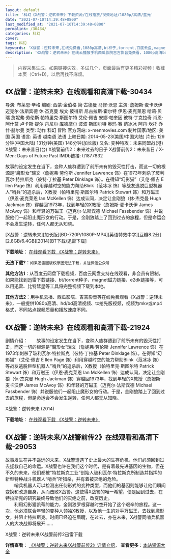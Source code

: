 ```yaml
---
layout: default
title: '科幻《X战警：逆转未来》下载资源/在线播放/视频地址/1080p/高清/蓝光'
date: "2021-07-10T14:39:48+0800"
last_modified_at: "2021-07-10T14:39:48+0800"
permalink: /30434/
categories: 科幻
cover:
tags: 科幻
keywords: 'X战警：逆转未来,在线免费看,1080p高清,bt种子,torrent,百度云盘,magnet,磁力链,迅雷下载资源'
description: '《X战警：逆转未来》在线云播放手机西瓜影院吉吉影音免费看，1080p高清bd/hd未删减完整版和tc抢先枪版，mkv/mp4格式，附带bt/torrent种子、magnet/磁力链、百度云盘、网盘资源迅雷下载链接'
---
```


>内容采集生成，如果链接失效，多试几个，页面最后有更多精彩视频！收藏本页（Ctrl+D)，以后再找不麻烦。


## 《X战警：逆转未来》在线观看和高清下载-30434

导演: 布莱恩·辛格 编剧: 西蒙·金伯格 简·古德曼 马修·沃恩 主演: 詹姆斯·麦卡沃伊 迈克尔·法斯宾德 休·杰克曼 埃文·彼得斯 尼古拉斯·霍尔特 伊恩·麦克莱恩 哈莉·贝瑞 詹妮弗·劳伦斯 帕特里克·斯图尔特 艾伦·佩吉 安娜·帕奎因 彼特·丁克拉奇 肖恩·阿什莫 卢卡斯·提尔 丹尼尔·库德摩尔 波波·斯图尔特 奥玛·赛 范冰冰 阿丹·坎托 乔什·赫尔曼 类型: 动作 科幻 冒险 官方网站: x-menmovies.com 制片国家/地区: 美国 英国 语言: 英语 越南语 法语 上映日期: 2014-05-23(美国/中国大陆) 片长: 129分钟(中国大陆) 131分钟(美国) 148分钟(加长版) 又名: 变种特攻：未来同盟战(港) X战警：未来昔日(台) X战警前传2：未来过去的日子 X战警前传2：未来昔日 / X-Men: Days of Future Past IMDb链接: tt1877832

故事的设定发生在当下，变种人族群遭到了前所未有的毁灭性打击，而这一切的根源是“魔形女”瑞文（詹妮弗·劳伦斯 Jennifer Lawrence 饰）在1973年刺杀了玻利瓦尔·特拉斯克（彼特·丁拉基 Peter Dinklage 饰）。在得知“幻影猫”（艾伦·佩吉 E llen Page 饰）利用穿越时空的能力帮助Blink（范冰冰 饰）等战友逃脱巨型机器人“哨兵”的追杀后，X教授（帕特里克·斯图尔特 Patrick Stewart 饰）和万磁王（伊恩·麦克莱恩 Ian McKellen 饰）达成认同，决定让金刚狼（休·杰克曼 Hugh Jackman 饰）穿越回1973年，找到年轻的X教授（詹姆斯·麦卡沃伊 James McAvoy 饰）和年轻的万磁王（迈克尔·法斯宾德 Michael Fassbender 饰）并说服他们一起阻止魔形女的行动。于是，金刚狼踏上了回到过去的旅程，但是命运会不会发生逆转，任何人都无从知晓。


[X战警：逆转未来][加长版][BD-720P/1080P-MP4][英语特效中字][豆瓣8.2分][2.8GB/6.4GB][2014][BT下载/迅雷下载]

**下载地址**： [在线观看下载 《X战警：逆转未来》](https://www.btdx8.com/torrent/x-men_days_of_future_past_2014.html) 


**无法下载?**：`如果迅雷因版权原因无法下载，关注微信公众号 `

**其他方法1**：从百度云网盘下载视频，百度云网盘支持在线观看，非会员有限制，如果能找到迅雷下载链接、bt/torrent种子、magnet磁力链接、e2dk链接等，可以用迅雷、比特彗星等工具将完整视频下载到本地。

**其他方法2**：用手机云播、西瓜影院、吉吉影音等在线免费观看《X战警：逆转未来》，一般提供1080p高清、hd/bd高清视频、tc抢先版视频，视频为mkv或mp4格式，不同站点视频质量和播放速度不同。


## 《X战警：逆转未来》在线观看和高清下载-21924

剧情介绍：　　故事的设定发生在当下，变种人族群遭到了前所未有的毁灭性打击，而这一切的根源是“魔形女”瑞文（詹妮弗·劳伦斯 Jennifer Lawrence 饰）在1973年刺杀了玻利瓦尔·特拉斯克（彼特·丁拉基 Peter Dinklage 饰）。在得知“幻影猫”（艾伦·佩吉 E llen Page 饰）利用穿越时空的能力帮助Blink（范冰冰 饰）等战友逃脱巨型机器人“哨兵”的追杀后，X教授（帕特里克·斯图尔特 Patrick Stewart 饰）和万磁王（伊恩·麦克莱恩 Ian McKellen 饰）达成认同，决定让金刚狼（休·杰克曼 Hugh Jackman 饰）穿越回1973年，找到年轻的X教授（詹姆斯·麦卡沃伊 James McAvoy 饰）和年轻的万磁王（迈克尔·法斯宾德 Michael Fassbender 饰）并说服他们一起阻止魔形女的行动。于是，金刚狼踏上了回到过去的旅程，但是命运会不会发生逆转，任何人都无从知晓。


X战警：逆转未来 (2014)

**下载地址**： [在线观看下载 《X战警：逆转未来》](https://www.btbtdy.me/btdy/dy837.html) 


## 《X战警：逆转未来/X战警前传2》在线观看和高清下载-29053

故事发生在并不遥远的未来，X战警遭遇了史上最大的生存危机，他们必须回到过去拯救自己的命运。X战警也许在我们这个时代，是有着最先进基因的生物，但在不久的未来，他们都被“特拉斯克工业”创始人玻利瓦尔·特拉斯克所制造并指挥的新型特种战斗机器人“哨兵”所猎杀，并有着被灭绝的危险。<br />　　哨兵机器人可以检测出任何形式的变种类型，而他们的基因则能够让他们瞬间变换和改造自身，从而击败X战警。这使得X战警的唯一希望，便是回到过去，在特拉斯克的研究最终导致他们的灭绝之前，改变历史。<br />　　利用幻影猫凯蒂的能力，金刚狼罗根穿越时空开始了这个艰辛的旅程。这一次，他必须联合年轻的变种人领袖X教授，以及他一生的对手万磁王，去找到魔形女，并阻止特拉斯克。时间已经迫在眉睫，在过去，亦在未来，X战警同哨兵机器人的大决战即将展开……</p>


X战警：逆转未来/X战警前传2迅雷下载

**详情查看**： [《X战警：逆转未来/X战警前传2》详情介绍](/movie/29053/)， **查看更多**：[本站资源大全](/movie/t/all/)

